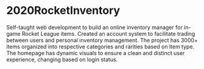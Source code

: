 # 2020RocketInventory

Self-taught web development to build an online inventory manager for in-game Rocket League
items. Created an account system to facilitate trading between users and personal inventory
management. The project has 3000+ items organized into respective categories and rarities based on item
type. The homepage has dynamic visuals to ensure a clean and distinct user experience, changing based on login status.

